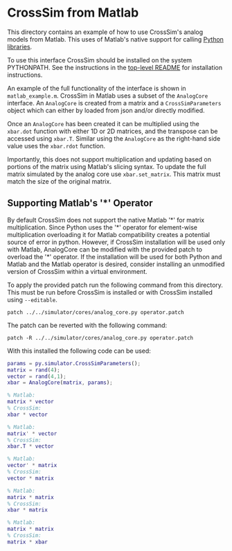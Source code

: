 # CrossSim from Matlab

This directory contains an example of how to use CrossSim's analog models from Matlab. This uses of Matlab's native support for calling [Python libraries](https://www.mathworks.com/help/matlab/call-python-libraries.html).

To use this interface CrossSim should be installed on the system PYTHONPATH. See the instructions in the [top-level README](https://github.com/sandialabs/cross-sim) for installation instructions.

An example of the full functionality of the interface is shown in `matlab_example.m`. CrossSim in Matlab uses a subset of the `AnalogCore` interface. An `AnalogCore` is created from a matrix and a `CrossSimParameters` object which can either by loaded from json and/or directly modified.

Once an `AnalogCore` has been created it can be multiplied using the `xbar.dot` function with either 1D or 2D matrices, and the transpose can be accessed using `xbar.T`. Similar using the `AnalogCore` as the right-hand side value uses the `xbar.rdot` function.

Importantly, this does not support multiplication and updating based on portions of the matrix using Matlab's slicing syntax. To update the full matrix simulated by the analog core use `xbar.set_matrix`. This matrix must match the size of the original matrix.

## Supporting Matlab's '\*' Operator
By default CrossSim does not support the native Matlab '\*' for matrix multiplication. Since Python uses the '\*' operator for element-wise multiplication overloading it for Matlab compatibility creates a potential source of error in python. However, if CrossSim installation will be used only with Matlab, AnalogCore can be modified with the provided patch to overload the '\*' operator. If the installation will be used for both Python and Matlab and the Matlab operator is desired, consider installing an unmodified version of CrossSim within a virtual environment.

To apply the provided patch run the following command from this directory. This must be run before CrossSim is installed or with CrossSim installed using `--editable`.
```
patch ../../simulator/cores/analog_core.py operator.patch
```

The patch can be reverted with the following command:
```
patch -R ../../simulator/cores/analog_core.py operator.patch
```

With this installed the following code can be used:
```matlab
params = py.simulator.CrossSimParameters();
matrix = rand(4);
vector = rand(4,1);
xbar = AnalogCore(matrix, params);

% Matlab:
matrix * vector
% CrossSim:
xbar * vector

% Matlab:
matrix' * vector
% CrossSim:
xbar.T * vector

% Matlab:
vector' * matrix
% CrossSim:
vector * matrix

% Matlab:
matrix * matrix
% CrossSim:
xbar * matrix

% Matlab:
matrix * matrix
% CrossSim:
matrix * xbar
```
